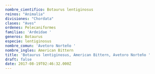 ```yaml
---
nombre_cientifico: Botaurus lentiginosus
reinos: "Animalia"
divisiones: "Chordata"
clases: "Aves"
ordenes: Pelecaniformes
familias: 'Ardeidae '
generos: Botaurus
especie: lentiginosus
nombre_comun: 'Avetoro Norteño '
nombre_ingles: American Bittern
title: 'Botaurus lentiginosus, American Bittern, Avetoro Norteño '
draft: false
date: 2017-08-19T02:46:32.000Z
---
```


